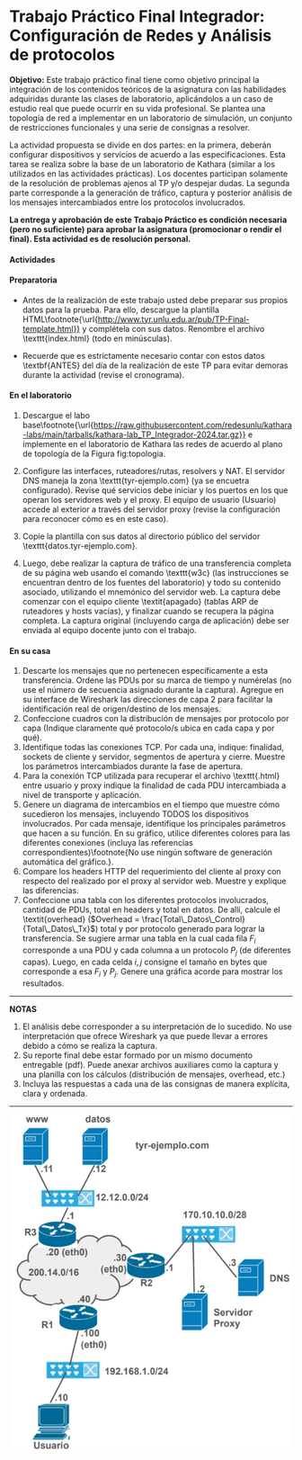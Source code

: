 Trabajo Práctico Final Integrador: Configuración de Redes y Análisis de protocolos
===========================



**Objetivo:** Este trabajo práctico final tiene como objetivo principal la integración de los contenidos teóricos de la asignatura con las habilidades adquiridas durante las clases de laboratorio, aplicándolos a un caso de estudio real que puede ocurrir en su vida profesional. Se plantea una topología de red a implementar en un laboratorio de simulación, un conjunto de restricciones funcionales y una serie de consignas a resolver.

La actividad propuesta se divide en dos partes: en la primera, deberán configurar dispositivos y servicios de acuerdo a las especificaciones. Esta tarea se realiza sobre la base de un laboratorio de Kathara (similar a los utilizados en las actividades prácticas). Los docentes participan solamente de la resolución de problemas ajenos al TP y/o despejar dudas. La segunda parte corresponde a la generación de tráfico, captura y posterior análisis de los mensajes intercambiados entre los protocolos involucrados.


**La entrega y aprobación de este Trabajo Práctico es condición necesaria (pero no suficiente) para aprobar la asignatura (promocionar o rendir el final). Esta actividad es de resolución personal.**


#### Actividades

#### Preparatoria

* Antes de la realización de este trabajo usted debe preparar sus propios datos para la prueba. Para ello, descargue la plantilla HTML\footnote{\url{http://www.tyr.unlu.edu.ar/pub/TP-Final-template.html}} y complétela con sus datos. Renombre el archivo \texttt{index.html} (todo en minúsculas).

* Recuerde que es estrictamente necesario contar con estos datos \textbf{ANTES} del día de la realización de este TP para evitar demoras durante la actividad (revise el cronograma).


#### En el laboratorio

1. Descargue el labo base\footnote{\url{https://raw.githubusercontent.com/redesunlu/kathara-labs/main/tarballs/kathara-lab_TP_Integrador-2024.tar.gz}} e implemente en el laboratorio de Kathara las redes de acuerdo al plano de topología de la Figura fig:topologia. 

2. Configure las interfaces, ruteadores/rutas, resolvers y NAT. El servidor DNS maneja la zona \texttt{tyr-ejemplo.com} (ya se encuetra configurado). Revise qué servicios debe iniciar y los puertos en los que operan los servidores web y el proxy. El equipo de usuario (Usuario) accede al exterior a través del servidor proxy (revise la configuración para reconocer cómo es en este caso). 

3. Copie la plantilla con sus datos al directorio público del servidor \texttt{datos.tyr-ejemplo.com}.

4. Luego, debe realizar la captura de tráfico de una transferencia completa de su página web usando el comando \texttt{w3c} (las instrucciones se encuentran dentro de los fuentes del laboratorio) y todo su contenido asociado, utilizando el mnemónico del servidor web. La captura debe comenzar con el equipo cliente \textit{apagado} (tablas ARP de ruteadores y hosts vacías), y finalizar cuando se recupera la página completa. La captura original (incluyendo carga de aplicación) debe ser enviada al equipo docente junto con el trabajo. 


#### En su casa

1. Descarte los mensajes que no pertenecen específicamente a esta transferencia. Ordene las PDUs por su marca de tiempo y numérelas (no use el número de secuencia asignado durante la captura). Agregue en su interface de Wireshark las direcciones de capa 2 para facilitar la identificación real de origen/destino de los mensajes.
2. Confeccione cuadros con la distribución de mensajes por protocolo por capa (Indique claramente qué protocolo/s ubica en cada capa y por qué).
3. Identifique todas las conexiones TCP. Por cada una, indique: finalidad, sockets de cliente y servidor, segmentos de apertura y cierre. Muestre los parámetros intercambiados durante la fase de apertura.
4. Para la conexión TCP utilizada para recuperar el archivo \texttt{.html} entre usuario y proxy indique la finalidad de cada PDU intercambiada a nivel de transporte y aplicación. 
5. Genere un diagrama de intercambios en el tiempo que muestre cómo sucedieron los mensajes, incluyendo TODOS los dispositivos involucrados. Por cada mensaje, identifique los principales parámetros que hacen a su función. En su gráfico, utilice diferentes colores para las diferentes conexiones (incluya las referencias correspondientes)\footnote{No use ningún software de generación automática del gráfico.}.
6. Compare los headers HTTP del requerimiento del cliente al proxy con respecto del realizado por el proxy al servidor web. Muestre y explique las diferencias.
7. Confeccione una tabla con los diferentes protocolos involucrados, cantidad de PDUs, total en headers y total en datos. De allí, calcule el \textit{overhead} ($Overhead = \frac{Total\_Datos\_Control}{Total\_Datos\_Tx}$) total y por protocolo generado para lograr la transferencia. Se sugiere armar una tabla en la cual cada fila $F_i$ corresponde a una PDU y cada columna a un protocolo $P_j$ (de diferentes capas). Luego, en cada celda $i, j$ consigne el tamaño en bytes que corresponde a esa $F_i$ y $P_j$. Genere una gráfica acorde para mostrar los resultados.


___
**NOTAS** 

1. El análisis debe corresponder a su interpretación de lo sucedido. No use interpretación que ofrece Wireshark ya que puede llevar a errores debido a cómo se realiza la captura.
2. Su reporte final debe estar formado por un mismo documento entregable (pdf). Puede anexar archivos auxiliares como la captura y una planilla con los cálculos (distribución de mensajes, overhead, etc.)
3. Incluya las respuestas a cada una de las consignas de manera explícita, clara y ordenada. 
___


![TP-Final-template.html](./images/Topo-TP-Final2024-v2.png) 



